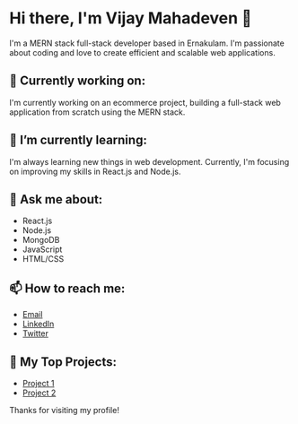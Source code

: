 # Hi there, I'm Vijay Mahadeven 👋

I'm a MERN stack full-stack developer based in Ernakulam. I'm passionate about coding and love to create efficient and scalable web applications.

## 🔭 Currently working on:
I'm currently working on an ecommerce project, building a full-stack web application from scratch using the MERN stack.

## 🌱 I’m currently learning:
I'm always learning new things in web development. Currently, I'm focusing on improving my skills in React.js and Node.js.

## 💬 Ask me about:
- React.js
- Node.js
- MongoDB
- JavaScript
- HTML/CSS

## 📫 How to reach me:
- [Email](mailto:vijaymahadeven@email.com)
- [LinkedIn](https://www.linkedin.com/in/vijaymahadeven)
- [Twitter](https://twitter.com/VijayMahadeven)


## 🌟 My Top Projects:
- [Project 1](https://github.com/vijaymahadeven/project1)
- [Project 2](https://github.com/vijaymahadeven/project2)

Thanks for visiting my profile!
